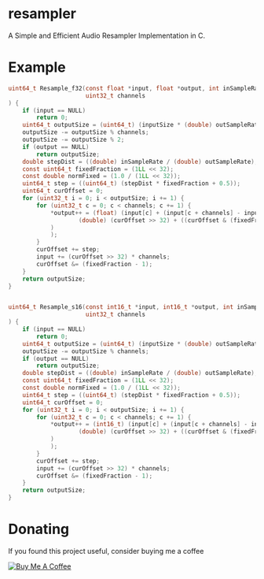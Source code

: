 # resampler
A Simple and Efficient Audio Resampler Implementation in C.

Example
=======

```C
uint64_t Resample_f32(const float *input, float *output, int inSampleRate, int outSampleRate, uint64_t inputSize,
                      uint32_t channels
) {
    if (input == NULL)
        return 0;
    uint64_t outputSize = (uint64_t) (inputSize * (double) outSampleRate / (double) inSampleRate);
    outputSize -= outputSize % channels;
    outputSize -= outputSize % 2;
    if (output == NULL)
        return outputSize;
    double stepDist = ((double) inSampleRate / (double) outSampleRate);
    const uint64_t fixedFraction = (1LL << 32);
    const double normFixed = (1.0 / (1LL << 32));
    uint64_t step = ((uint64_t) (stepDist * fixedFraction + 0.5));
    uint64_t curOffset = 0;
    for (uint32_t i = 0; i < outputSize; i += 1) {
        for (uint32_t c = 0; c < channels; c += 1) {
            *output++ = (float) (input[c] + (input[c + channels] - input[c]) * (
                    (double) (curOffset >> 32) + ((curOffset & (fixedFraction - 1)) * normFixed)
            )
            );
        }
        curOffset += step;
        input += (curOffset >> 32) * channels;
        curOffset &= (fixedFraction - 1);
    }
    return outputSize;
}


uint64_t Resample_s16(const int16_t *input, int16_t *output, int inSampleRate, int outSampleRate, uint64_t inputSize,
                      uint32_t channels
) {
    if (input == NULL)
        return 0;
    uint64_t outputSize = (uint64_t) (inputSize * (double) outSampleRate / (double) inSampleRate);
    outputSize -= outputSize % channels;
    if (output == NULL)
        return outputSize;
    double stepDist = ((double) inSampleRate / (double) outSampleRate);
    const uint64_t fixedFraction = (1LL << 32);
    const double normFixed = (1.0 / (1LL << 32));
    uint64_t step = ((uint64_t) (stepDist * fixedFraction + 0.5));
    uint64_t curOffset = 0;
    for (uint32_t i = 0; i < outputSize; i += 1) {
        for (uint32_t c = 0; c < channels; c += 1) {
            *output++ = (int16_t) (input[c] + (input[c + channels] - input[c]) * (
                    (double) (curOffset >> 32) + ((curOffset & (fixedFraction - 1)) * normFixed)
            )
            );
        }
        curOffset += step;
        input += (curOffset >> 32) * channels;
        curOffset &= (fixedFraction - 1);
    }
    return outputSize;
}
```




# Donating

If you found this project useful, consider buying me a coffee

<a href="https://www.buymeacoffee.com/gaozhihan" target="_blank"><img src="https://img2018.cnblogs.com/blog/824862/201809/824862-20180930223603138-1708589189.png" alt="Buy Me A Coffee" style="height: auto !important;width: auto !important;" ></a>
